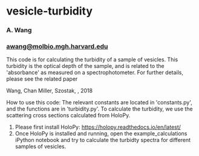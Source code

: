 # vesicle-turbidity
### A. Wang
### awang@molbio.mgh.harvard.edu

This code is for calculating the turbidity of a sample of vesicles. This turbidity is the
optical depth of the sample, and is related to the 'absorbance' as measured on a 
spectrophotometer. For further details, please see the related paper

Wang, Chan Miller, Szostak, <journal>, 2018

How to use this code:
The relevant constants are located in 'constants.py', and the functions are in 'turbidity.py'.
To calculate the turbidity, we use the scattering cross sections calculated from HoloPy.

1. Please first install HoloPy:
   https://holopy.readthedocs.io/en/latest/
2. Once HoloPy is installed and running, open the example_calculations iPython notebook and try
   to calculate the turbidty spectra for different samples of vesicles.
